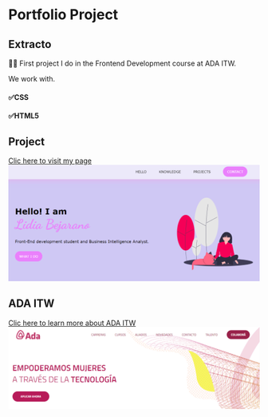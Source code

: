 # Portfolio Project
## Extracto
👨‍💻 First project I do in the Frontend Development course at ADA ITW. 

We work with.
#### ✅CSS
#### ✅HTML5

## Project
[Clic here to visit my page](https://bejaranolidia.github.io/Portafolio-2023/)
![Portfolio Lidia Bejarano](imagenes\portada-portfolio.PNG)


## ADA ITW  
[Clic here to learn more about ADA ITW](https://adaitw.org/)
![Página de ADA ITW](imagenes\ada.png)
